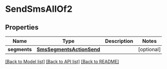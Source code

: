 # SendSmsAllOf2

## Properties
Name | Type | Description | Notes
------------ | ------------- | ------------- | -------------
**segments** | [**SmsSegmentsActionSend**](SmsSegmentsActionSend.md) |  | [optional] 

[[Back to Model list]](../README.md#documentation-for-models) [[Back to API list]](../README.md#documentation-for-api-endpoints) [[Back to README]](../README.md)


